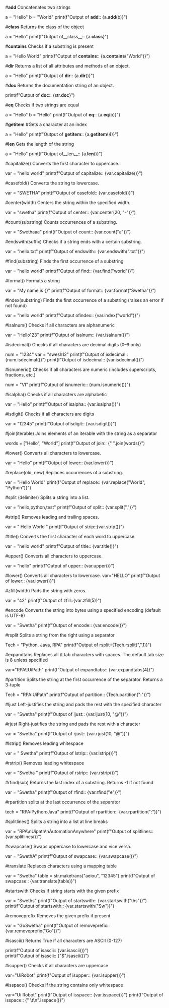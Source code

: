 #__add__     Concatenates two strings

a = "Hello"
b = "World"
print(f"Output of __add__:: {a.__add__(b)}")  

#__class__   Returns the class of the object

a = "Hello"
print(f"Output of__class__:: {a.__class__}")  


#__contains__  Checks if a substring is present

a = "Hello World"
print(f"Output of __contains__:: {a.__contains__("World")}")  


#__dir__   Returns a list of all attributes and methods of an object.

a = "Hello"
print(f"Output of __dir__:: {a.__dir__()}")


#__doc__		Returns the documentation string of an object.

print(f"Output of __doc__:: {str.__doc__}")  


#__eq__     Checks if two strings are equal

a = "Hello"
b = "Hello"
print(f"Output of __eq__:: {a.__eq__(b)}")  


#__getitem__   #Gets a character at an index

a = "Hello"
print(f"Output of __getitem__:: {a.__getitem__(4)}")


#__len__        Gets the length of the string

a = "Hello"
print(f"Output of__len__:: {a.__len__()}")


#capitalize()    Converts the first character to uppercase.

var = "hello world"
print(f"Output of capitalize:: {var.capitalize()}")  


#casefold()    Converts the string to lowercase.

var = "SWETHA"
print(f"Output of casefold:: {var.casefold()}") 


#center(width)    Centers the string within the specified width.

var = "swetha"
print(f"Output of center:: {var.center(20, "-")}") 


#count(substring)   Counts occurrences of a substring.

var = "Swethaaa"
print(f"Output of count:: {var.count("a")}")


#endswith(suffix)   Checks if a string ends with a certain substring.

var = "hello.txt"
print(f"Output of endswith:: {var.endswith(".txt")}")


#find(substring)     Finds the first occurrence of a substring

var = "hello world"
print(f"Output of find:: {var.find("world")}")


#format()         Formats a string

var = "My name is {}"
print(f"Output of format:: {var.format("Swetha")}")


#index(substring)   Finds the first occurrence of a substring (raises an error if not found)

var = "hello world"
print(f"Output ofindex:: {var.index("world")}")


#isalnum()   Checks if all characters are alphanumeric

var = "Hello123"
print(f"Output of isalnum:: {var.isalnum()}") 


#isdecimal()		Checks if all characters are decimal digits (0–9 only)

num = "1234"
var = "swesh12"
print(f"Output of isdecimal:: {num.isdecimal()}")
print(f"Output of isdecimal:: {var.isdecimal()}")


#isnumeric()		Checks if all characters are numeric (includes superscripts, fractions, etc.)

num = "VI"
print(f"Output of isnumeric:: {num.isnumeric()}")


#isalpha()  Checks if all characters are alphabetic

var = "Hello"
print(f"Output of isalpha:: {var.isalpha()}")


#isdigit()  Checks if all characters are digits

var = "12345"
print(f"Output ofisdigit:: {var.isdigit()}")


#join(iterable)   Joins elements of an iterable with the string as a separator

words = ["Hello", "World"]
print(f"Output of join:: {" ".join(words)}")


#lower()        Converts all characters to lowercase.

var = "Hello"
print(f"Output of lower:: {var.lower()}")


#replace(old, new)   Replaces occurrences of a substring.

var = "Hello World"
print(f"Output of replace:: {var.replace("World", "Python")}") 


#split (delimiter)    Splits a string into a list.

var = "hello,python,test"
print(f"Output of split:: {var.split(",")}")



#strip()     Removes leading and trailing spaces.

var = "  Hello World  "
print(f"Output of strip::{var.strip()}") 


#title()    Converts the first character of each word to uppercase.

var = "hello world"
print(f"Output of title:: {var.title()}")  


#upper()   Converts all characters to uppercase.

var = "hello"
print(f"Output of upper:: {var.upper()}") 


#lower()    Converts all characters to lowercase.
var="HELLO"
print(f"Output of lower:: {var.lower()}")


#zfill(width)    Pads the string with zeros.

var = "42"
print(f"Output of zfill::{var.zfill(5)}") 


#encode		Converts the string into bytes using a specified encoding (default is UTF-8)

var = "Swetha"
print(f"Output of encode:: {var.encode()}")


#rsplit		Splits a string from the right using a separator

Tech = "Python, Java, RPA"
print(f"Output of rsplit::{Tech.rsplit(",",1)}")


#expandtabs		Replaces all \t tab characters with spaces. The default tab size is 8 unless specified

var="RPA\tUiPath"
print(f"Output of expandtabs:: {var.expandtabs(4)}")


#partition		Splits the string at the first occurrence of the separator. Returns a 3-tuple

Tech = "RPA:UiPath"
print(f"Output of partition:: {Tech.partition(":")}") 


#ljust		Left-justifies the string and pads the rest with the specified character

var = "Swetha"
print(f"Output of ljust:: {var.ljust(10, "@")}")


#rjust  	Right-justifies the string and pads the rest with a character

var = "Swetha"
print(f"Output of rjust:: {var.rjust(10, "@")}")

#lstrip()		Removes leading whitespace 

var = "   Swetha"
print(f"Output of lstrip:: {var.lstrip()}")


#rstrip()		Removes leading whitespace 

var = "Swetha   "
print(f"Output of rstrip:: {var.rstrip()}")

#rfind(sub)		Returns the last index of a substring. Returns -1 if not found

var = "Swetha"
print(f"Output of rfind:: {var.rfind("e")}")


#rpartition		splits at the last occurrence of the separator

tech = "RPA:Python:Java"
print(f"Output of rpartition:: {var.rpartition(":")}")


#splitlines()		Splits a string into a list at line breaks

var = "RPA\nUipath\nAutomationAnywhere"
print(f"Output of splitlines:: {var.splitlines()}")


#swapcase()		Swaps uppercase to lowercase and vice versa.

var = "SwethA"
print(f"Output of swapcase:: {var.swapcase()}")


#translate		Replaces characters using a mapping table

var = "Swetha"
table = str.maketrans("aeiou", "12345")
print(f"Output of swapcase:: {var.translate(table)}")

#startswith		Checks if string starts with the given prefix

var = "Sweths"
print(f"Output of startswith:: {var.startswith("ths")}")
print(f"Output of startswith:: {var.startswith("Sw")}")

#removeprefix		Removes the given prefix if present

var = "GoSwetha"
print(f"Output of removeprefix:: {var.removeprefix("Go")}")

#isascii()		Returns True if all characters are ASCII (0-127)

print(f"Output of isascii:: {var.isascii()}")  
print(f"Output of isascii:: {"$".isascii()}") 


#isupper()		Checks if all characters are uppercase

var="UiRobot"
print(f"Output of isupper:: {var.isupper()}")


#isspace()		Checks if the string contains only whitespace

var="Ui Robot"
print(f"Output of isspace:: {var.isspace()}")
print(f"Output of isspace:: {"  \t\n".isspace()}")
